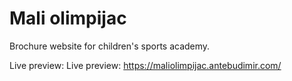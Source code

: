 # Mali olimpijac

Brochure website for children's sports academy.

Live preview: Live preview: https://maliolimpijac.antebudimir.com/
